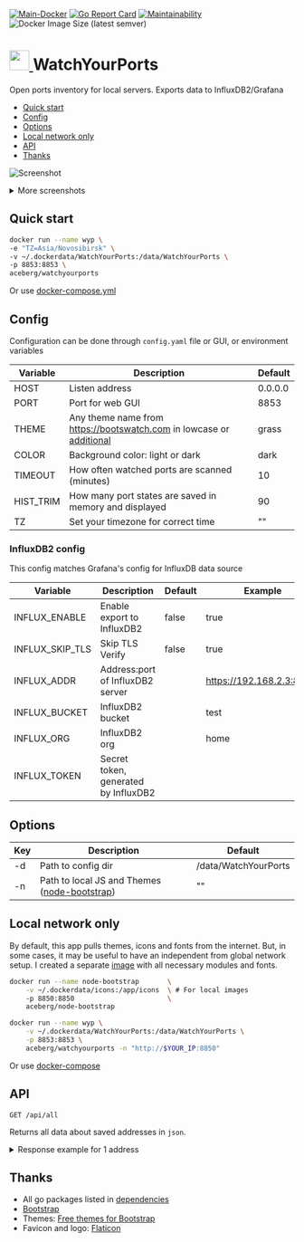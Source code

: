 [![Main-Docker](https://github.com/aceberg/watchyourports/actions/workflows/main-docker.yml/badge.svg)](https://github.com/aceberg/watchyourports/actions/workflows/main-docker.yml)
[![Go Report Card](https://goreportcard.com/badge/github.com/aceberg/watchyourports)](https://goreportcard.com/report/github.com/aceberg/watchyourports)
[![Maintainability](https://api.codeclimate.com/v1/badges/e8f67994120fc7936aeb/maintainability)](https://codeclimate.com/github/aceberg/WatchYourPorts/maintainability)
![Docker Image Size (latest semver)](https://img.shields.io/docker/image-size/aceberg/watchyourports)

<h1><a href="https://github.com/aceberg/watchyourports">
    <img src="https://raw.githubusercontent.com/aceberg/watchyourports/main/assets/logo.png" width="35" />
</a>WatchYourPorts</h1>

Open ports inventory for local servers. Exports data to InfluxDB2/Grafana 

- [Quick start](https://github.com/aceberg/watchyourports#quick-start)
- [Config](https://github.com/aceberg/watchyourports#config)
- [Options](https://github.com/aceberg/watchyourports#options)
- [Local network only](https://github.com/aceberg/watchyourports#local-network-only)
- [API](https://github.com/aceberg/watchyourports#api)
- [Thanks](https://github.com/aceberg/watchyourports#thanks)


![Screenshot](https://raw.githubusercontent.com/aceberg/WatchYourPorts/main/assets/Screenshot1.png)   
<details>
  <summary>More screenshots</summary>
  <img src="https://raw.githubusercontent.com/aceberg/WatchYourPorts/main/assets/Screenshot2.png">
  <img src="https://raw.githubusercontent.com/aceberg/WatchYourPorts/main/assets/Screenshot3.png">
</details> 

## Quick start

```sh
docker run --name wyp \
-e "TZ=Asia/Novosibirsk" \
-v ~/.dockerdata/WatchYourPorts:/data/WatchYourPorts \
-p 8853:8853 \
aceberg/watchyourports
```
Or use [docker-compose.yml](docker-compose.yml)


## Config


Configuration can be done through `config.yaml` file or GUI, or environment variables

| Variable  | Description | Default |
| --------  | ----------- | ------- |
| HOST | Listen address | 0.0.0.0 |
| PORT   | Port for web GUI | 8853 |
| THEME | Any theme name from https://bootswatch.com in lowcase or [additional](https://github.com/aceberg/aceberg-bootswatch-fork) | grass |
| COLOR | Background color: light or dark | dark |
| TIMEOUT | How often watched ports are scanned (minutes) | 10 |
| HIST_TRIM | How many port states are saved in memory and displayed | 90 |
| TZ | Set your timezone for correct time | "" |

### InfluxDB2 config
This config matches Grafana's config for InfluxDB data source

| Variable  | Description | Default | Example |
| --------  | ----------- | ------- | ------- |
| INFLUX_ENABLE | Enable export to InfluxDB2 | false | true |
| INFLUX_SKIP_TLS | Skip TLS Verify | false | true |
| INFLUX_ADDR | Address:port of InfluxDB2 server | | https://192.168.2.3:8086/ |
| INFLUX_BUCKET | InfluxDB2 bucket | | test |
| INFLUX_ORG | InfluxDB2 org | | home |
| INFLUX_TOKEN | Secret token, generated by InfluxDB2 | | |

## Options

| Key  | Description | Default | 
| --------  | ----------- | ------- | 
| -d | Path to config dir | /data/WatchYourPorts | 
| -n | Path to local JS and Themes ([node-bootstrap](https://github.com/aceberg/my-dockerfiles/tree/main/node-bootstrap)) | "" | 

## Local network only
By default, this app pulls themes, icons and fonts from the internet. But, in some cases, it may be useful to have an independent from global network setup. I created a separate [image](https://github.com/aceberg/my-dockerfiles/tree/main/node-bootstrap) with all necessary modules and fonts.    
```sh
docker run --name node-bootstrap       \
    -v ~/.dockerdata/icons:/app/icons  \ # For local images
    -p 8850:8850                       \
    aceberg/node-bootstrap
```
```sh
docker run --name wyp \
    -v ~/.dockerdata/WatchYourPorts:/data/WatchYourPorts \
    -p 8853:8853 \
    aceberg/watchyourports -n "http://$YOUR_IP:8850"
```
Or use [docker-compose](docker-compose-local.yml)

## API
```http
GET /api/all
```
Returns all data about saved addresses in `json`.
<details>
  <summary>Response example for 1 address</summary>
  
```json
{
    "192.168.2.2": {
        "Name": "SomeAddrName",
        "Addr": "192.168.2.2",
        "PortMap": {},  // All saved ports will be here
        "Total": 0,
        "Watching": 0,
        "Online": 0,
        "Offline": 0
    },
}
```
</details> 

## Thanks
- All go packages listed in [dependencies](https://github.com/aceberg/watchyourports/network/dependencies)
- [Bootstrap](https://getbootstrap.com/)
- Themes: [Free themes for Bootstrap](https://bootswatch.com)
- Favicon and logo: [Flaticon](https://www.flaticon.com/icons/)